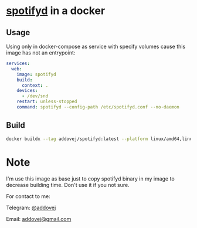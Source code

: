 # [spotifyd](https://github.com/Spotifyd/spotifyd) in a docker

## Usage
Using only in docker-compose as service with specify volumes cause this image has not an entrypoint:
```yaml
services:
  web:
    image: spotifyd
    build:
      context: .
    devices:
      - /dev/snd
    restart: unless-stopped
    command: spotifyd --config-path /etc/spotifyd.conf --no-daemon
```

## Build
```bash
docker buildx --tag addovej/spotifyd:latest --platform linux/amd64,linux/arm/v7,linux/arm/v6 --push
```

# Note
I'm use this image as base just to copy spotifyd binary in my image to decrease building time.
Don't use it if you not sure.

For contact to me:

Telegram: [@addovej](https://t.me/addovej)

Email: [addovej@gmail.com](mailto:addovej@gmail.com)
